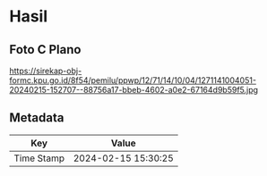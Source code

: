 # Hasil

## Foto C Plano

https://sirekap-obj-formc.kpu.go.id/8f54/pemilu/ppwp/12/71/14/10/04/1271141004051-20240215-152707--88756a17-bbeb-4602-a0e2-67164d9b59f5.jpg


## Metadata

| Key        | Value               |
| ---------- | ------------------- |
| Time Stamp | 2024-02-15 15:30:25 |



